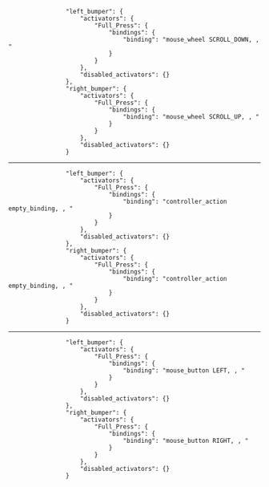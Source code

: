 					"left_bumper": {
						"activators": {
							"Full_Press": {
								"bindings": {
									"binding": "mouse_wheel SCROLL_DOWN, , "
								}
							}
						},
						"disabled_activators": {}
					},
					"right_bumper": {
						"activators": {
							"Full_Press": {
								"bindings": {
									"binding": "mouse_wheel SCROLL_UP, , "
								}
							}
						},
						"disabled_activators": {}
					}
------------------------------------------------------------------------------
                    "left_bumper": {
						"activators": {
							"Full_Press": {
								"bindings": {
									"binding": "controller_action empty_binding, , "
								}
							}
						},
						"disabled_activators": {}
					},
					"right_bumper": {
						"activators": {
							"Full_Press": {
								"bindings": {
									"binding": "controller_action empty_binding, , "
								}
							}
						},
						"disabled_activators": {}
					}
------------------------------------------------------------------------------
                    "left_bumper": {
						"activators": {
							"Full_Press": {
								"bindings": {
									"binding": "mouse_button LEFT, , "
								}
							}
						},
						"disabled_activators": {}
					},
					"right_bumper": {
						"activators": {
							"Full_Press": {
								"bindings": {
									"binding": "mouse_button RIGHT, , "
								}
							}
						},
						"disabled_activators": {}
					}

